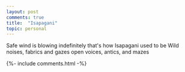 ```yaml
---
layout: post
comments: true
title:  "Isapagani"
topic: personal
---
```


Safe wind is blowing indefinitely
that's how Isapagani used to be
Wild noises, fabrics and gazes
open voices, antics, and mazes


{%- include comments.html -%}
